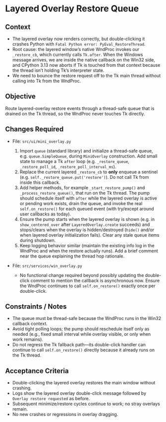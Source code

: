 # Layered Overlay Restore Queue

## Context
- The layered overlay now renders correctly, but double-clicking it crashes Python with `Fatal Python error: PyEval_RestoreThread`.
- Root cause: the layered window’s native WndProc invokes our `_restore_cb`, which currently calls `Tk.after`. When the Windows message arrives, we are inside the native callback on the Win32 side, and CPython 3.13 now aborts if Tk is touched from that context because the thread isn’t holding Tk’s interpreter state.
- We need to bounce the restore request off to the Tk main thread without calling into Tk from the WndProc.

## Objective
Route layered-overlay restore events through a thread-safe queue that is drained on the Tk thread, so the WndProc never touches Tk directly.

## Changes Required
- File: `src/ui/mini_overlay.py`
  1. Import `queue` (standard library) and initialize a thread-safe queue, e.g. `queue.SimpleQueue`, during `MiniOverlay` construction. Add small state to manage a Tk `after` loop (e.g. `_restore_queue`, `_restore_poll_id`, `_restore_poll_interval_ms`).
  2. Replace the current layered `_restore_cb` to **only** enqueue a sentinel (e.g. `self._restore_queue.put('restore')`). Do not call Tk from inside this callback.
  3. Add helper methods, for example `_start_restore_pump()` and `_process_restore_queue()`, that run on the Tk thread. The pump should schedule itself with `after` while the layered overlay is active or pending work exists, drain the queue, and invoke the real `self.on_restore()` for each queued event (with try/except around user callbacks as today).
  4. Ensure the pump starts when the layered overlay is shown (e.g. in `show_centered_over` after `LayeredOverlay.create` succeeds) and stops/clears when the overlay is hidden/destroyed (`hide()` and/or when layered overlay initialization fails). Clear any stale queue items during shutdown.
  5. Keep logging behavior similar (maintain the existing info log in the WndProc and when the restore actually runs). Add a brief comment near the queue explaining the thread hop rationale.

- File: `src/services/win_overlay.py`
  - No functional change required beyond possibly updating the double-click comment to mention the callback is asynchronous now. Ensure the WndProc continues to call `self.on_restore()` exactly once per double-click.

## Constraints / Notes
- The queue must be thread-safe because the WndProc runs in the Win32 callback context.
- Avoid tight polling loops; the pump should reschedule itself only as needed (e.g., fixed small interval while overlay visible, or only when work remains).
- Do not regress the Tk fallback path—its double-click handler can continue to call `self.on_restore()` directly because it already runs on the Tk thread.

## Acceptance Criteria
- Double-clicking the layered overlay restores the main window without crashing.
- Logs show the layered overlay double-click message followed by `Overlay restore requested` as before.
- Subsequent minimize/restore cycles continue to work; no stray overlays remain.
- No new crashes or regressions in overlay dragging.
